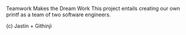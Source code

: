 Teamwork Makes the Dream Work
This project entails creating our own printf as a team of two software engineers.


(c) Jastin + Githinji
